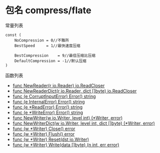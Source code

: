 ﻿# 包名 compress/flate

常量列表

    const (
        NoCompression = 0//不雅所
        BestSpeed     = 1//最快速度压缩
    
        BestCompression    = 9//最佳压缩比压缩
        DefaultCompression = -1//默认压缩
    )

函数列表

- [func NewReader(r io.Reader) io.ReadCloser](NewReader.mds)
- [func NewReaderDict(r io.Reader, dict []byte) io.ReadCloser](NewReaderDict.md)
- [func (e CorruptInputError) Error() string](CorruptInputError.Error.md)
- [func (e InternalError) Error() string](InternalError.Error.md)
- [func (e *ReadError) Error() string](ReadError.Error.md)
- [func (e *WriteError) Error() string](WriteError.Error.md)
- [func NewWriter(w io.Writer, level int) (*Writer, error)](NewWriter.md)
- [func NewWriterDict(w io.Writer, level int, dict []byte) (*Writer, error)](NewWriterDict.md)
- [func (w *Writer) Close() error](Writer.Close.md)
- [func (w *Writer) Flush() error](Writer.Flush.md)
- [func (w *Writer) Reset(dst io.Writer)](Writer.Reset.md)
- [func (w *Writer) Write(data []byte) (n int, err error)](Writer.Write.md)